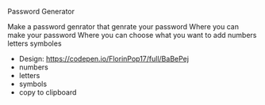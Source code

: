 Password Generator

Make a password genrator that genrate your password 
Where you can make your password Where you can choose what you want to add numbers letters symboles 

-   Design: https://codepen.io/FlorinPop17/full/BaBePej
-   numbers
-   letters
-   symbols
-   copy to clipboard